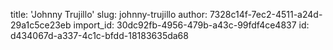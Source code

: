 title: 'Johnny Trujillo'
slug: johnny-trujillo
author: 7328c14f-7ec2-4511-a24d-29a1c5ce23eb
import_id: 30dc92fb-4956-479b-a43c-99fdf4ce4837
id: d434067d-a337-4c1c-bfdd-18183635da68
